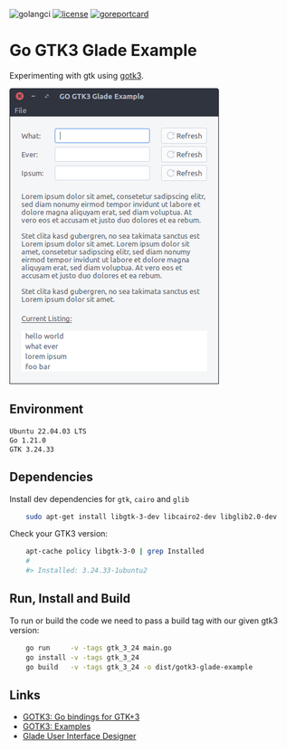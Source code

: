 ![golangci](https://github.com/mrccnt/gotk3-glade-example/actions/workflows/golangci.yml/badge.svg)
[![license](https://img.shields.io/badge/License-Apache%202.0-blue.svg)](https://opensource.org/licenses/Apache-2.0)
[![goreportcard](https://goreportcard.com/badge/github.com/mrccnt/gotk3-glade-example)](https://goreportcard.com/report/github.com/mrccnt/gotk3-glade-example)

# Go GTK3 Glade Example

Experimenting with gtk using [gotk3](https://github.com/gotk3/gotk3).

![screenshot](screenshot.png)

## Environment

    Ubuntu 22.04.03 LTS
    Go 1.21.0
    GTK 3.24.33
    
## Dependencies

Install dev dependencies for `gtk`, `cairo` and `glib`

```bash
    sudo apt-get install libgtk-3-dev libcairo2-dev libglib2.0-dev
```

Check your GTK3 version:

```bash
    apt-cache policy libgtk-3-0 | grep Installed
    #
    #> Installed: 3.24.33-1ubuntu2
```

## Run, Install and Build

To run or build the code we need to pass a build tag with our given gtk3 version:

```bash
    go run     -v -tags gtk_3_24 main.go
    go install -v -tags gtk_3_24
    go build   -v -tags gtk_3_24 -o dist/gotk3-glade-example
```

## Links

 * [GOTK3: Go bindings for GTK+3](https://github.com/gotk3/gotk3)
 * [GOTK3: Examples](https://github.com/gotk3/gotk3-examples/tree/master/gtk-examples)
 * [Glade User Interface Designer](https://glade.gnome.org/)
